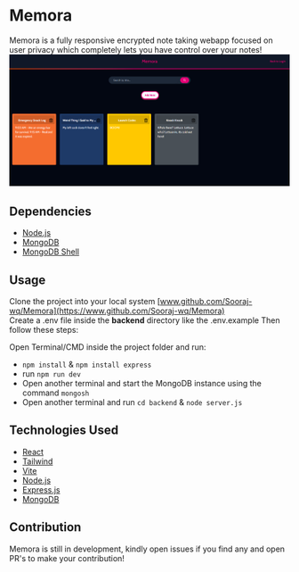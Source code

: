 # Memora

Memora is a fully responsive encrypted note taking webapp focused on user privacy which completely lets you have control over your notes!
<br>
![ProjectScreenshot](./public/img.png)

## Dependencies

- [Node.js](https://nodejs.org/en)
- [MongoDB](https://www.mongodb.com)
- [MongoDB Shell](https://www.mongodb.com/docs/mongodb-shell/)

## Usage

Clone the project into your local system [www.github.com/Sooraj-wq/Memora](https://www.github.com/Sooraj-wq/Memora)
<br>
Create a .env file inside the **backend** directory like the .env.example
Then follow these steps:

Open Terminal/CMD inside the project folder and run:
* `npm install` & `npm install express`
* run `npm run dev`
* Open another terminal and start the MongoDB instance using the command `mongosh`
* Open another terminal and run `cd backend` & `node server.js`

## Technologies Used

* [React](https://react.dev/)
* [Tailwind](https://tailwindcss.com/)
* [Vite](https://vite.dev/)
* [Node.js](https://nodejs.org/en)
* [Express.js](https://expressjs.com/)
* [MongoDB](https://www.mongodb.com)

## Contribution

Memora is still in development, kindly open issues if you find any and open PR's to make your contribution!

